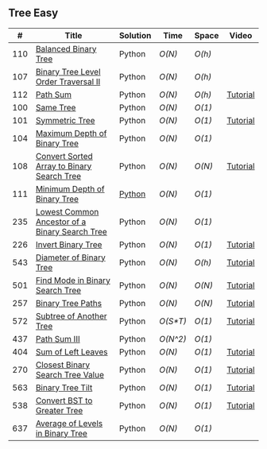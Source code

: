 
## Tree Easy
|  #  | Title | Solution | Time | Space | Video|
| --- | ----- | -------- | ---- | ----- | ---- |
|110|[Balanced Binary Tree](https://leetcode.com/problems/balanced-binary-tree/#/description)| Python | _O(N)_| _O(h)_  |
|107|[Binary Tree Level Order Traversal II](https://leetcode.com/problems/binary-tree-level-order-traversal-ii/)| Python | _O(N)_| _O(h)_  |
|112|[Path Sum](https://leetcode.com/problems/path-sum/#/description)| Python | _O(N)_| _O(h)_ |[Tutorial](https://www.youtube.com/watch?v=LgtcGjIuE18&feature=youtu.be)|
|100|[Same Tree](https://leetcode.com/problems/same-tree/)| Python | _O(N)_| _O(1)_|
|101|[Symmetric Tree](https://leetcode.com/problems/symmetric-tree/#/description)| Python| _O(N)_| _O(1)_|[Tutorial](https://youtu.be/3Gl4F29LVpQ)|
|104|[Maximum Depth of Binary Tree](https://leetcode.com/problems/maximum-depth-of-binary-tree/)| Python | _O(N)_| _O(1)_ ||
|108|[Convert Sorted Array to Binary Search Tree](https://leetcode.com/problems/convert-sorted-array-to-binary-search-tree/#/solutions)| Python | _O(N)_| _O(N)_ |[Tutorial](https://www.youtube.com/watch?v=lBrb4fXPcMM)|
|111|[Minimum Depth of Binary Tree](https://leetcode.com/problems/minimum-depth-of-binary-tree/#/description)| [Python ](https://github.com/yuzhoujr/LeetCode/blob/master/tree/Yu/111_minDepth.py)| _O(N)_| _O(1)_||
|235|[Lowest Common Ancestor of a Binary Search Tree](https://leetcode.com/problems/lowest-common-ancestor-of-a-binary-search-tree/#/description)| Python | _O(N)_| _O(1)_ ||
|226|[Invert Binary Tree](https://leetcode.com/problems/invert-binary-tree/#/description)| Python | _O(N)_| _O(1)_ |[Tutorial](https://youtu.be/oiX3mqcAK0s)|
|543|[Diameter of Binary Tree](https://leetcode.com/problems/diameter-of-binary-tree/#/description)| Python | _O(N)_| _O(h)_ |[Tutorial](https://www.youtube.com/watch?v=0VnOfu2pYTo)|
|501|[Find Mode in Binary Search Tree](https://leetcode.com/problems/find-mode-in-binary-search-tree/#/description)| Python | _O(N)_| _O(N)_ |[Tutorial](https://youtu.be/v4F4x_uwMb8)|
|257|[Binary Tree Paths](https://leetcode.com/problems/binary-tree-paths/#/description)| Python | _O(N)_| _O(N)_ |[Tutorial](https://youtu.be/Zr_7qq2f16k)|
|572|[Subtree of Another Tree](https://leetcode.com/problems/subtree-of-another-tree/#/description)| Python | _O(S*T)_| _O(1)_ |[Tutorial](https://youtu.be/v4F4x_uwMb8)|
|437|[Path Sum III](https://leetcode.com/problems/path-sum-iii/#/description)| Python | _O(N^2)_| _O(1)_ | |[Tutorial](https://www.youtube.com/watch?v=NTyOEYYyv-o)|
|404|[Sum of Left Leaves](https://leetcode.com/problems/sum-of-left-leaves/#/description)| Python | _O(N)_| _O(1)_|[Tutorial](https://youtu.be/pH-KxPcBF_4)|
|270|[Closest Binary Search Tree Value](https://leetcode.com/problems/closest-binary-search-tree-value/#/description)| Python| _O(N)_| _O(1)_|[Tutorial](https://youtu.be/RwvQyKJxHZk)|
|563|[Binary Tree Tilt](https://leetcode.com/problems/binary-tree-tilt/#/description)| Python | _O(N)_| _O(1)_ |[Tutorial](https://youtu.be/47FQVP4ynk0)|
|538|[Convert BST to Greater Tree](https://leetcode.com/problems/convert-bst-to-greater-tree/#/description)| Python | _O(N)_| _O(1)_ |[Tutorial](https://youtu.be/YoEPWtXmkD4)|
|637|[Average of Levels in Binary Tree](https://leetcode.com/problems/average-of-levels-in-binary-tree/)| Python | _O(N)_| _O(1)_ ||
